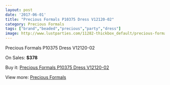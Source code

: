 ```yaml
---
layout: post
date: '2017-06-01'
title: "Precious Formals P10375 Dress V12120-02"
category: Precious Formals
tags: ["brand","beaded","precious","party","dress"]
image: http://www.lustparties.com/11282-thickbox_default/precious-formals-p10375-dress-v12120-02.jpg
---
```

Precious Formals P10375 Dress V12120-02

On Sales: **$378**
<a href="https://www.lustparties.com/en/precious-formals/4039-precious-formals-p10375-dress-v12120-02.html"><amp-img layout="responsive" width="600" height="600" src="//www.lustparties.com/11282-thickbox_default/precious-formals-p10375-dress-v12120-02.jpg" alt="Precious Formals P10375 Dress V12120-02 0" /></a>
<a href="https://www.lustparties.com/en/precious-formals/4039-precious-formals-p10375-dress-v12120-02.html"><amp-img layout="responsive" width="600" height="600" src="//www.lustparties.com/11283-thickbox_default/precious-formals-p10375-dress-v12120-02.jpg" alt="Precious Formals P10375 Dress V12120-02 1" /></a>

Buy it: [Precious Formals P10375 Dress V12120-02](https://www.lustparties.com/en/precious-formals/4039-precious-formals-p10375-dress-v12120-02.html "Precious Formals P10375 Dress V12120-02")

View more: [Precious Formals](https://www.lustparties.com/en/18-precious-formals "Precious Formals")